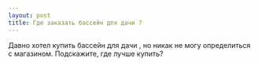 ```yaml
---
layout: post 
title: Где заказать бассейн для дачи ? 
--- 
```

Давно хотел купить бассейн для дачи , но никак не могу определиться с магазином. Подскажите, где лучше купить?